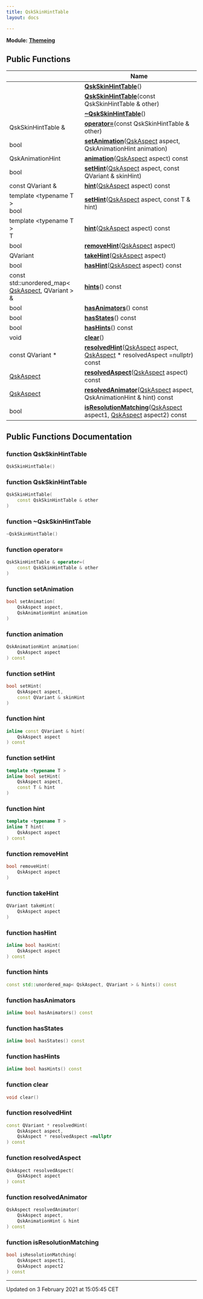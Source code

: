 ```yaml
---
title: QskSkinHintTable
layout: docs

---
```



**Module:** **[Themeing](/docs/modules/group__Themeing/)**



## Public Functions

|                | Name           |
| -------------- | -------------- |
| | **[QskSkinHintTable](/docs/classes/classQskSkinHintTable/#function-qskskinhinttable)**() |
| | **[QskSkinHintTable](/docs/classes/classQskSkinHintTable/#function-qskskinhinttable)**(const QskSkinHintTable & other) |
| | **[~QskSkinHintTable](/docs/classes/classQskSkinHintTable/#function-~qskskinhinttable)**() |
| QskSkinHintTable & | **[operator=](/docs/classes/classQskSkinHintTable/#function-operator=)**(const QskSkinHintTable & other) |
| bool | **[setAnimation](/docs/classes/classQskSkinHintTable/#function-setanimation)**([QskAspect](/docs/classes/classQskAspect/) aspect, QskAnimationHint animation) |
| QskAnimationHint | **[animation](/docs/classes/classQskSkinHintTable/#function-animation)**([QskAspect](/docs/classes/classQskAspect/) aspect) const |
| bool | **[setHint](/docs/classes/classQskSkinHintTable/#function-sethint)**([QskAspect](/docs/classes/classQskAspect/) aspect, const QVariant & skinHint) |
| const QVariant & | **[hint](/docs/classes/classQskSkinHintTable/#function-hint)**([QskAspect](/docs/classes/classQskAspect/) aspect) const |
| template <typename T \> <br>bool | **[setHint](/docs/classes/classQskSkinHintTable/#function-sethint)**([QskAspect](/docs/classes/classQskAspect/) aspect, const T & hint) |
| template <typename T \> <br>T | **[hint](/docs/classes/classQskSkinHintTable/#function-hint)**([QskAspect](/docs/classes/classQskAspect/) aspect) const |
| bool | **[removeHint](/docs/classes/classQskSkinHintTable/#function-removehint)**([QskAspect](/docs/classes/classQskAspect/) aspect) |
| QVariant | **[takeHint](/docs/classes/classQskSkinHintTable/#function-takehint)**([QskAspect](/docs/classes/classQskAspect/) aspect) |
| bool | **[hasHint](/docs/classes/classQskSkinHintTable/#function-hashint)**([QskAspect](/docs/classes/classQskAspect/) aspect) const |
| const std::unordered_map< [QskAspect](/docs/classes/classQskAspect/), QVariant > & | **[hints](/docs/classes/classQskSkinHintTable/#function-hints)**() const |
| bool | **[hasAnimators](/docs/classes/classQskSkinHintTable/#function-hasanimators)**() const |
| bool | **[hasStates](/docs/classes/classQskSkinHintTable/#function-hasstates)**() const |
| bool | **[hasHints](/docs/classes/classQskSkinHintTable/#function-hashints)**() const |
| void | **[clear](/docs/classes/classQskSkinHintTable/#function-clear)**() |
| const QVariant * | **[resolvedHint](/docs/classes/classQskSkinHintTable/#function-resolvedhint)**([QskAspect](/docs/classes/classQskAspect/) aspect, [QskAspect](/docs/classes/classQskAspect/) * resolvedAspect =nullptr) const |
| [QskAspect](/docs/classes/classQskAspect/) | **[resolvedAspect](/docs/classes/classQskSkinHintTable/#function-resolvedaspect)**([QskAspect](/docs/classes/classQskAspect/) aspect) const |
| [QskAspect](/docs/classes/classQskAspect/) | **[resolvedAnimator](/docs/classes/classQskSkinHintTable/#function-resolvedanimator)**([QskAspect](/docs/classes/classQskAspect/) aspect, QskAnimationHint & hint) const |
| bool | **[isResolutionMatching](/docs/classes/classQskSkinHintTable/#function-isresolutionmatching)**([QskAspect](/docs/classes/classQskAspect/) aspect1, [QskAspect](/docs/classes/classQskAspect/) aspect2) const |

## Public Functions Documentation

### function QskSkinHintTable

```cpp
QskSkinHintTable()
```


### function QskSkinHintTable

```cpp
QskSkinHintTable(
    const QskSkinHintTable & other
)
```


### function ~QskSkinHintTable

```cpp
~QskSkinHintTable()
```


### function operator=

```cpp
QskSkinHintTable & operator=(
    const QskSkinHintTable & other
)
```


### function setAnimation

```cpp
bool setAnimation(
    QskAspect aspect,
    QskAnimationHint animation
)
```


### function animation

```cpp
QskAnimationHint animation(
    QskAspect aspect
) const
```


### function setHint

```cpp
bool setHint(
    QskAspect aspect,
    const QVariant & skinHint
)
```


### function hint

```cpp
inline const QVariant & hint(
    QskAspect aspect
) const
```


### function setHint

```cpp
template <typename T >
inline bool setHint(
    QskAspect aspect,
    const T & hint
)
```


### function hint

```cpp
template <typename T >
inline T hint(
    QskAspect aspect
) const
```


### function removeHint

```cpp
bool removeHint(
    QskAspect aspect
)
```


### function takeHint

```cpp
QVariant takeHint(
    QskAspect aspect
)
```


### function hasHint

```cpp
inline bool hasHint(
    QskAspect aspect
) const
```


### function hints

```cpp
const std::unordered_map< QskAspect, QVariant > & hints() const
```


### function hasAnimators

```cpp
inline bool hasAnimators() const
```


### function hasStates

```cpp
inline bool hasStates() const
```


### function hasHints

```cpp
inline bool hasHints() const
```


### function clear

```cpp
void clear()
```


### function resolvedHint

```cpp
const QVariant * resolvedHint(
    QskAspect aspect,
    QskAspect * resolvedAspect =nullptr
) const
```


### function resolvedAspect

```cpp
QskAspect resolvedAspect(
    QskAspect aspect
) const
```


### function resolvedAnimator

```cpp
QskAspect resolvedAnimator(
    QskAspect aspect,
    QskAnimationHint & hint
) const
```


### function isResolutionMatching

```cpp
bool isResolutionMatching(
    QskAspect aspect1,
    QskAspect aspect2
) const
```


-------------------------------

Updated on  3 February 2021 at 15:05:45 CET
